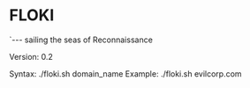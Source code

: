 
 # FLOKI

 `--- sailing the seas of Reconnaissance

 Version: 0.2


Syntax: ./floki.sh domain_name
 Example: ./floki.sh evilcorp.com

